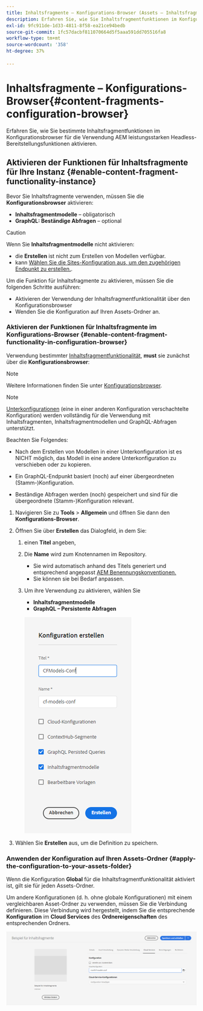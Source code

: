 ```yaml
---
title: Inhaltsfragmente – Konfigurations-Browser (Assets – Inhaltsfragmente)
description: Erfahren Sie, wie Sie Inhaltsfragmentfunktionen im Konfigurations-Browser aktivieren.
exl-id: 9fc911de-1d33-4811-8f58-ea21ce94bedb
source-git-commit: 1fc57dacbf811070664d5f5aaa591dd705516fa8
workflow-type: tm+mt
source-wordcount: '358'
ht-degree: 37%

---
```


# Inhaltsfragmente – Konfigurations-Browser{#content-fragments-configuration-browser}

Erfahren Sie, wie Sie bestimmte Inhaltsfragmentfunktionen im Konfigurationsbrowser für die Verwendung AEM leistungsstarken Headless-Bereitstellungsfunktionen aktivieren.

## Aktivieren der Funktionen für Inhaltsfragmente für Ihre Instanz {#enable-content-fragment-functionality-instance}

Bevor Sie Inhaltsfragmente verwenden, müssen Sie die **Konfigurationsbrowser** aktivieren:

* **Inhaltsfragmentmodelle** – obligatorisch
* **GraphQL: Beständige Abfragen** – optional

>[!CAUTION]
>
>Wenn Sie **Inhaltsfragmentmodelle** nicht aktivieren:
>
>* die **Erstellen** ist nicht zum Erstellen von Modellen verfügbar.
>* kann [Wählen Sie die Sites-Konfiguration aus, um den zugehörigen Endpunkt zu erstellen.](/help/headless/graphql-api/graphql-endpoint.md).

Um die Funktion für Inhaltsfragmente zu aktivieren, müssen Sie die folgenden Schritte ausführen:

* Aktivieren der Verwendung der Inhaltsfragmentfunktionalität über den Konfigurationsbrowser
* Wenden Sie die Konfiguration auf Ihren Assets-Ordner an.

### Aktivieren der Funktionen für Inhaltsfragmente im Konfigurations-Browser {#enable-content-fragment-functionality-in-configuration-browser}

Verwendung bestimmter [Inhaltsfragmentfunktionalität](#creating-a-content-fragment-model), **must** sie zunächst über die **Konfigurationsbrowser**:

>[!NOTE]
>
>Weitere Informationen finden Sie unter [Konfigurationsbrowser](/help/implementing/developing/introduction/configurations.md#using-configuration-browser).

>[!NOTE]
>
>[Unterkonfigurationen](/help/implementing/developing/introduction/configurations.md#configuration-resolution) (eine in einer anderen Konfiguration verschachtelte Konfiguration) werden vollständig für die Verwendung mit Inhaltsfragmenten, Inhaltsfragmentmodellen und GraphQL-Abfragen unterstützt.
>
>Beachten Sie Folgendes:
>
>
>* Nach dem Erstellen von Modellen in einer Unterkonfiguration ist es NICHT möglich, das Modell in eine andere Unterkonfiguration zu verschieben oder zu kopieren.
>
>* Ein GraphQL-Endpunkt basiert (noch) auf einer übergeordneten (Stamm-)Konfiguration.
>
>* Beständige Abfragen werden (noch) gespeichert und sind für die übergeordnete (Stamm-)Konfiguration relevant.


1. Navigieren Sie zu **Tools** > **Allgemein** und öffnen Sie dann den **Konfigurations-Browser**.

1. Öffnen Sie über **Erstellen** das Dialogfeld, in dem Sie:

   1. einen **Titel** angeben,
   1. Die **Name** wird zum Knotennamen im Repository.
      * Sie wird automatisch anhand des Titels generiert und entsprechend angepasst [AEM Benennungskonventionen.](/help/implementing/developing/introduction/naming-conventions.md)
      * Sie können sie bei Bedarf anpassen.
   1. Um ihre Verwendung zu aktivieren, wählen Sie
      * **Inhaltsfragmentmodelle**
      * **GraphQL – Persistente Abfragen**

      ![Konfiguration definieren](assets/cfm-conf-01.png)

1. Wählen Sie **Erstellen** aus, um die Definition zu speichern.

<!-- 1. Select the location appropriate to your website. -->

### Anwenden der Konfiguration auf Ihren Assets-Ordner {#apply-the-configuration-to-your-assets-folder}

Wenn die Konfiguration **Global** für die Inhaltsfragmentfunktionalität aktiviert ist, gilt sie für jeden Assets-Ordner.

Um andere Konfigurationen (d. h. ohne globale Konfigurationen) mit einem vergleichbaren Asset-Ordner zu verwenden, müssen Sie die Verbindung definieren. Diese Verbindung wird hergestellt, indem Sie die entsprechende **Konfiguration** im **Cloud Services** des **Ordnereigenschaften** des entsprechenden Ordners.

![Konfiguration anwenden](assets/cfm-conf-02.png)
